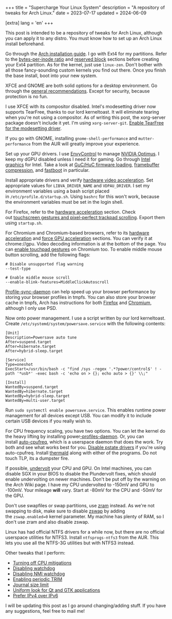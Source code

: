 +++
title = "Supercharge Your Linux System"
description = "A repository of tweaks for Arch Linux."
date = 2023-07-17
updated = 2024-06-09

[extra]
lang = 'en'
+++

This post is intended to be a repository of tweaks for Arch Linux, although you can apply it to any distro. You must know how to set up an Arch Linux install beforehand.

Go through the [Arch installation guide](https://wiki.archlinux.org/title/Installation_guide). I go with Ext4 for my partitions. Refer to the [bytes-per-inode ratio](https://wiki.archlinux.org/title/Ext4#Bytes-per-inode_ratio) and [reserved block](https://wiki.archlinux.org/title/Ext4#Reserved_blocks) sections before creating your Ext4 partition. As for the kernel, just use `linux-zen`. Don't bother with all those fancy-sounding custom kernels you find out there. Once you finish the base install, boot into your new system.

XFCE and GNOME are both solid options for a desktop environment. Go through the [general recommendations](https://wiki.archlinux.org/title/General_recommendations). Except for security, because protection is no fun.

I use XFCE with its compositor disabled. Intel's modesetting driver now supports TearFree, thanks to our lord kerneltoast. It will eliminate tearing when you're not using a compositor. As of writing this post, the xorg-server package doesn't include it yet. I'm using `xorg-server-git`. [Enable TearFree for the modesetting driver](https://wiki.archlinux.org/title/intel_graphics#With_the_modesetting_driver).

If you go with GNOME, installing `gnome-shell-performance` and `mutter-performance` from the AUR will greatly improve your experience.

Set up your GPU drivers. I use [EnvyControl](https://github.com/bayasdev/envycontrol) to manage [NVIDIA Optimus](https://wiki.archlinux.org/title/NVIDIA_Optimus). I keep my dGPU disabled unless I need it for gaming. Go through [Intel graphics](https://wiki.archlinux.org/title/intel_graphics) for Intel. Take a look at [GuC/HuC firmware loading](https://wiki.archlinux.org/title/intel_graphics#Enable_GuC_/_HuC_firmware_loading), [framebuffer compression](https://wiki.archlinux.org/title/intel_graphics#Framebuffer_compression_(enable_fbc)), and [fastboot](https://wiki.archlinux.org/title/intel_graphics#Fastboot) in particular.

Install appropriate drivers and verify [hardware video acceleration](https://wiki.archlinux.org/title/Hardware_video_acceleration). Set appropriate values for `LIBVA_DRIVER_NAME` and `VDPAU_DRIVER`. I set my environment variables using a bash script placed in `/etc/profile.d/startup.sh`. Using `bashrc` for this won't work, because the environment variables must be set in the login shell.

For Firefox, refer to the [hardware acceleration](https://wiki.archlinux.org/title/Firefox#Hardware_video_acceleration) section. Check out [touchscreen gestures and pixel-perfect trackpad scrolling](https://wiki.archlinux.org/title/Firefox#Touchscreen_gestures_and_pixel-perfect_trackpad_scrolling). Export them using `startup.sh`.

For Chromium and Chromium-based browsers, refer to its [hardware acceleration](https://wiki.archlinux.org/title/Chromium#Hardware_video_acceleration) and [force GPU acceleration](https://wiki.archlinux.org/title/Chromium#Force_GPU_acceleration) sections. You can verify it at chrome://gpu. Video decoding information is at the bottom of the page. You can [enable touchpad gestures](https://wiki.archlinux.org/title/Chromium#Touchpad_Gestures_for_Navigation) on Chromium too. To enable middle mouse button scrolling, add the following flags:

```
# Disable unsupported flag warning
--test-type

# Enable middle mouse scroll
--enable-blink-features=MiddleClickAutoscroll
```

[Profile-sync-daemon](https://wiki.archlinux.org/title/Profile-sync-daemon) can help speed up your browser performance by storing your browser profiles in tmpfs. You can also store your browser cache in tmpfs, Arch has instructions for both [Firefox](https://wiki.archlinux.org/title/Firefox/Tweaks#Move_disk_cache_to_RAM) and [Chromium](https://wiki.archlinux.org/title/Chromium#Cache_in_tmpfs), although I only use PSD.

Now onto power management. I use a script written by our lord kerneltoast. Create `/etc/systemd/system/powersave.service` with the following contents:

```
[Unit]
Description=Powersave auto tune
After=suspend.target
After=hibernate.target
After=hybrid-sleep.target

[Service]
Type=oneshot
ExecStart=/usr/bin/bash -c "find /sys -regex '.*?power/control$' ! -path '*usb*' -exec bash -c 'echo on > {}; echo auto > {}' \\;"

[Install]
WantedBy=suspend.target
WantedBy=hibernate.target
WantedBy=hybrid-sleep.target
WantedBy=multi-user.target
```

Run `sudo systemctl enable powersave.service`. This enables runtime power management for all devices except USB. You can modify it to include certain USB devices if you really wish to.

For CPU frequency scaling, you have two options. You can let the kernel do the heavy lifting by installing power[-profiles-daemon](https://gitlab.freedesktop.org/upower/power-profiles-daemon). Or, you can install [auto-cpufreq](https://github.com/AdnanHodzic/auto-cpufreq), which is a userspace daemon that does the work. Try both and see what works best for you. [Disable pstate drivers](https://github.com/AdnanHodzic/auto-cpufreq#troubleshooting) if you're using auto-cpufreq. Install [thermald](https://wiki.archlinux.org/title/CPU_frequency_scaling#thermald) along with either of the programs. Do not touch TLP, its a dumpster fire.

If possible, [undervolt](https://wiki.archlinux.org/title/Undervolting_CPU) your CPU and GPU. On Intel machines, you can disable SGX in your BIOS to disable the Plundervolt fixes, which should enable undervolting on newer machines. Don't be put off by the warning on the Arch Wiki page. I have my CPU undervolted to -150mV and GPU to -100mV. Your mileage **will** vary. Start at -80mV for the CPU and -50mV for the GPU.

Don't use swapfiles or swap partitions, use [zram](https://wiki.archlinux.org/title/Zram) instead. As we're not swapping to disk, make sure to disable [zswap](https://wiki.archlinux.org/title/Zswap) by adding the `zswap.enabled=0` kernel parameter. My machine has plenty of RAM, so I don't use zram and also disable zswap.

Linux has had official NTFS drivers for a while now, but there are no official userspace utilities for NTFS3. Install `ntfsprogs-ntfs3` from the AUR. This lets you use all the NTFS-3G utilities but with NTFS3 instead.

Other tweaks that I perform:

- [Turning off CPU mitigations](https://wiki.archlinux.org/title/Improving_performance#Turn_off_CPU_exploit_mitigations)
- [Disabling watchdog](https://wiki.archlinux.org/title/Improving_performance#Watchdogs)
- [Disabling NMI watchdog](https://wiki.archlinux.org/title/Power_management#Disabling_NMI_watchdog)
- [Enabling periodic TRIM](https://wiki.archlinux.org/title/Solid_state_drive#Periodic_TRIM)
- [Journal size limit](https://wiki.archlinux.org/title/Systemd/Journal#Journal_size_limit)
- [Uniform look for Qt and GTK applications](https://wiki.archlinux.org/title/Uniform_look_for_Qt_and_GTK_applications)
- [Prefer IPv4 over IPv6](https://wiki.archlinux.org/title/IPv6#Prefer_IPv4_over_IPv6)

I will be updating this post as I go around changing/adding stuff. If you have any suggestions, feel free to mail me!